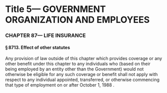 
# Title 5— GOVERNMENT ORGANIZATION AND EMPLOYEES
### CHAPTER 87— LIFE INSURANCE
#### § 8713. Effect of other statutes

Any provision of law outside of this chapter which provides coverage or any other benefit under this chapter to any individuals who (based on their being employed by an entity other than the Government) would not otherwise be eligible for any such coverage or benefit shall not apply with respect to any individual appointed, transferred, or otherwise commencing that type of employment on or after October 1, 1988 .
